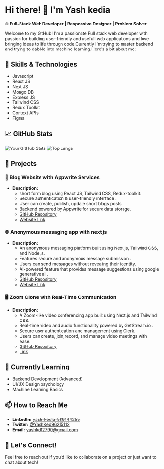 # Hi there! 👋 I'm Yash kedia

🌐 **Full-Stack Web Developer | Responsive Designer | Problem Solver**

Welcome to my GitHub! I'm a passionate Full stack web developer with passion for building user-friendly and usefull web applications and love bringing ideas to life through code.Currently I'm trying to master backend and trying to dabble into machine learning.Here's a bit about me:

## 🚀 Skills & Technologies

- Javascript
- React JS
- Next JS
- Mongo DB
- Express JS
- Tailwind CSS
- Redux Toolkit
- Context APIs
- Figma

  
## 📈 GitHub Stats

![Your GitHub Stats](https://github-readme-stats.vercel.app/api?username=spiderkd&show_icons=true&theme=radical)
![Top Langs](https://github-readme-stats.vercel.app/api/top-langs/?username=spiderkd&layout=compact&theme=radical)

## 💼 Projects
### 📝 Blog Website with Appwrite Services
- **Description:**
  - short form blog using React JS, Tailwind CSS, Redux-toolkit.
  - Secure authentication & user-friendly interface .
  - User can create, publish, update short blogs posts .
  - Backend powered by Appwrite for secure data storage.
  - [GitHub Repository](https://github.com/spiderkd/Appwriteblog)
  - [Website Link](https://appwriteblog-psi.vercel.app/)

### 🌐 Anonymous messaging app with next js
- **Description:**
  - An anonymous messaging platform built using Next.js, Tailwind CSS, and Node.js.
  - Features secure and anonymous message submission .
  - Users can send messages without revealing their identity.
  - AI-powered feature that provides message suggestions using google generative ai .
  - [GitHub Repository](https://github.com/spiderkd/No_hard_felling_feedback)
  - [Website Link](https://www.nohardfellingfeedback.xyz/)

### 🖥️ Zoom Clone with Real-Time Communication
- **Description:**
  - A Zoom-like video conferencing app built using Next.js and Tailwind CSS.
  - Real-time video and audio functionality powered by GetStream.io .
  - Secure user authentication and management using Clerk.
  - Users can create, join,record, and manage video meetings with ease.
  - [GitHub Repository](https://github.com/spiderkd/video_conference_app)
  - [Link](https://video-conference-zoom-clone.vercel.app/sign-in?redirect_url=https%3A%2F%2Fvideo-conference-zoom-clone.vercel.app%2F)

## 🌱 Currently Learning
- Backend Development (Advanced)
- UI/UX Design psychology
- Machine Learning Basics

## 📫 How to Reach Me

- **LinkedIn:** [yash-kedia-589144255](https://www.linkedin.com/in/yash-kedia-589144255)
- **Twitter:** [@YashKed96215112](https://twitter.com/YashKed96215112)
- **Email:** yashkd12790@gmail.com

 ## 🤝 Let's Connect!

Feel free to reach out if you'd like to collaborate on a project or just want to chat about tech!
